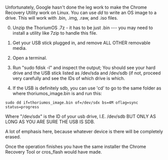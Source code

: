   Unfortunately, Google hasn't done the leg work to make the Chrome Recovery Utility work on Linux. You can use *dd* to write an OS image to a drive.
This will work with .bin, .img, .raw, and .iso files.

0) Unzip the ThoriumOS .7z - it has to be just .bin
 --- you may need to install a utility like 7zip to handle this file.
 
1) Get your USB stick plugged in, and remove ALL OTHER removable media.

2) Open a terminal.

3) Run "sudo fdisk -l" and inspect the output; You should see your hard drive and the USB stick listed as /dev/sda and /dev/sdb (if not, proceed very carefully and see the IDs of which drive is which.

4) If the USB is definitely sdb, you can use 'cd' to go to the same folder as where thoriumos_image.bin is and run this:

`sudo dd if=thoriumos_image.bin of=/dev/sdx bs=4M oflag=sync status=progress`

Where "/dev/sdx" is the ID of your usb drive, I.E. /dev/sdb BUT ONLY AS LONG AS YOU ARE SURE THE USB IS SDB.

A lot of emphasis here, because whatever device is there will be completely erased.

Once the operation finishes you have the same installer the Chrome Recovery Tool or cros_flash would have made.
